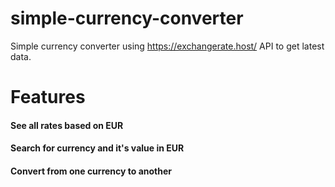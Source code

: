 # simple-currency-converter
Simple currency converter using https://exchangerate.host/ API to get latest data.
# Features
#### See all rates based on EUR
#### Search for currency and it's value in EUR
#### Convert from one currency to another
